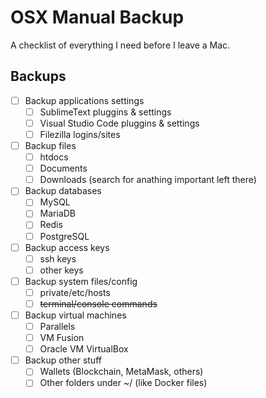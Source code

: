 # OSX Manual Backup
A checklist of everything I need before I leave a Mac.

## Backups 
- [ ] Backup applications settings
  - [ ] SublimeText pluggins & settings
  - [ ] Visual Studio Code pluggins & settings
  - [ ] Filezilla logins/sites
- [ ] Backup files
  - [ ] htdocs
  - [ ] Documents
  - [ ] Downloads (search for anathing important left there)
- [ ] Backup databases
  - [ ] MySQL
  - [ ] MariaDB
  - [ ] Redis
  - [ ] PostgreSQL
- [ ] Backup access keys
  - [ ] ssh keys
  - [ ] other keys
- [ ] Backup system files/config
  - [ ] private/etc/hosts
  - [ ] ~~terminal/console commands~~
- [ ] Backup virtual machines
  - [ ] Parallels
  - [ ] VM Fusion
  - [ ] Oracle VM VirtualBox
- [ ] Backup other stuff
  - [ ] Wallets (Blockchain, MetaMask, others)
  - [ ] Other folders under ~/ (like Docker files)
